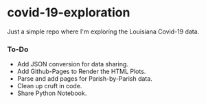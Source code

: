 # covid-19-exploration
Just a simple repo where I'm exploring the Louisiana Covid-19 data.

### To-Do

- Add JSON conversion for data sharing.
- Add Github-Pages to Render the HTML Plots. 
- Parse and add pages for Parish-by-Parish data.
- Clean up cruft in code. 
- Share Python Notebook. 